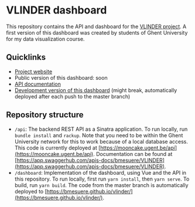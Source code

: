 # VLINDER dashboard

This repository contains the API and dashboard for the [VLINDER project](http://www.vlinder.ugent.be/). A first version of this dashboard was created by students of Ghent University for my data visualization course.

## Quicklinks
- [Project website](http://vlinder.ugent.be/)
- Public version of this dashboard: soon
- [API documentation](https://app.swaggerhub.com/apis-docs/bmesuere/VLINDER)
- [Development version of this dashboard](https://bmesuere.github.io/vlinder/) (might break, automatically deployed after each push to the master branch)

## Repository structure

- `/api`: The backend REST API as a Sinatra application. To run locally, run `bundle install` and `rackup`. Note that you need to be within the Ghent University network for this to work because of a local database access. This code is currently deployed at [https://mooncake.ugent.be/api](https://mooncake.ugent.be/api). Documentation can be found at [https://app.swaggerhub.com/apis-docs/bmesuere/VLINDER](https://app.swaggerhub.com/apis-docs/bmesuere/VLINDER).
- `/dashboard`: Implementation of the dashboard, using Vue and the API in this repository. To run locally, first run `yarn install`, then `yarn serve`. To build, run `yarn build`. The code from the master branch is automatically deployed to [https://bmesuere.github.io/vlinder/](https://bmesuere.github.io/vlinder/).
